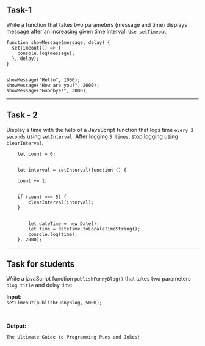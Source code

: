 ## Task-1

Write a function that takes two parameters (message and time) displays message after an increasing given time interval. `Use setTimeout`

    function showMessage(message, delay) {
      setTimeout(() => {
        console.log(message);
      }, delay);
    }


    showMessage("Hello", 1000);
    showMessage("How are you?", 2000);
    showMessage("Goodbye!", 3000);

---

## Task - 2

Display a time with the help of a JavaScript function that logs time `every 2 seconds` using `setInterval`. After logging `5 times`, stop logging using `clearInterval`.

        let count = 0;


        let interval = setInterval(function () {

        count += 1;


        if (count === 5) {
            clearInterval(interval);
        }


            let dateTime = new Date();
            let time = dateTime.toLocaleTimeString();
            console.log(time);
        }, 2000);

---

## Task for students

Write a javaScript function `publishFunnyBlog()` that takes two parameters `blog title` and delay time.

**Input:**
<br>
`setTimeout(publishFunnyBlog, 5000);`

<br>

**Output:**

    The Ultimate Guide to Programming Puns and Jokes!

